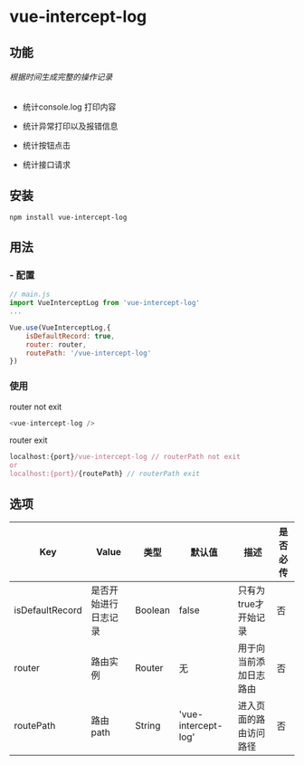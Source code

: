 # vue-intercept-log

## 功能 
###### 根据时间生成完整的操作记录

* 统计console.log 打印内容

* 统计异常打印以及报错信息

* 统计按钮点击

* 统计接口请求



## 安装
```
npm install vue-intercept-log
```

## 用法
### - 配置
```js
// main.js
import VueInterceptLog from 'vue-intercept-log'
...

Vue.use(VueInterceptLog,{
    isDefaultRecord: true,
    router: router,
    routePath: '/vue-intercept-log'
})
```

### 使用
router not exit
```js
<vue-intercept-log />
```

router exit
```js
localhost:{port}/vue-intercept-log // routerPath not exit
or
localhost:{port}/{routePath} // routerPath exit
```

## 选项

| Key | Value | 类型 | 默认值 | 描述 | 是否必传 |
| --- | --- | --- | --- | --- | --- |
|isDefaultRecord|是否开始进行日志记录|Boolean|false|只有为true才开始记录| 否 |
| router | 路由实例 | Router | 无 | 用于向当前添加日志路由 | 否 |
| routePath | 路由path | String | 'vue-intercept-log' | 进入页面的路由访问路径 | 否 |

